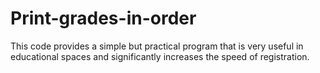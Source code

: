 # Print-grades-in-order
This code provides a simple but practical program that is very useful in educational spaces and significantly increases the speed of registration.
